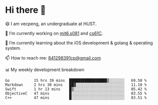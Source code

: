 
# Hi there 👋
😄 I am vecpeng, an undergraduate at HUST.

🔭 I’m currently working on [mit6.s081](https://pdos.csail.mit.edu/6.S081/2020/) and [cs61C](https://inst.eecs.berkeley.edu/~cs61c/fa21/).

🌱 I’m currently learning about the iOS development & golang & operating system.

📫 How to reach me: 841298391cp@gmail.com

📊 My weekly development breakdown
<!--START_SECTION:waka-->
```text
Go           15 hrs 39 mins  █████████████████▒░░░░░░░   69.50 % 
Markdown     2 hrs 30 mins   ██▓░░░░░░░░░░░░░░░░░░░░░░   11.10 % 
Swift        1 hr 13 mins    █▒░░░░░░░░░░░░░░░░░░░░░░░   05.42 % 
ObjectiveC   47 mins         █░░░░░░░░░░░░░░░░░░░░░░░░   03.55 % 
C++          47 mins         █░░░░░░░░░░░░░░░░░░░░░░░░   03.51 % 
```
<!--END_SECTION:waka-->